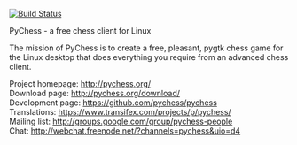 [![Build Status](https://drone.io/github.com/pychess/pychess/status.png)](https://drone.io/github.com/pychess/pychess/latest)

PyChess - a free chess client for Linux

The mission of PyChess is to create a free, pleasant, pygtk chess game for the
Linux desktop that does everything you require from an advanced chess client.

Project homepage: http://pychess.org/  
Download page: http://pychess.org/download/  
Development page: https://github.com/pychess/pychess  
Translations: https://www.transifex.com/projects/p/pychess/  
Mailing list: http://groups.google.com/group/pychess-people  
Chat: http://webchat.freenode.net/?channels=pychess&uio=d4  
